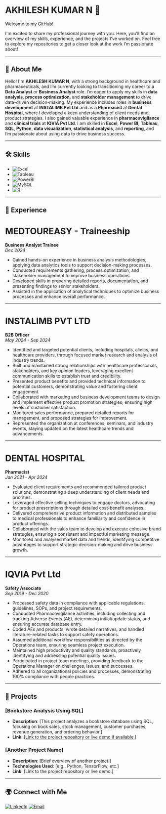 # AKHILESH KUMAR N 👋 


Welcome to my GitHub!

I'm excited to share my professional journey with you. Here, you'll find an overview of my skills, experience, and the projects I've worked on. Feel free to explore my repositories to get a closer look at the work I’m passionate about!

---

## 📌 About Me

Hello! I'm **AKHILESH KUMAR N**, with a strong background in healthcare and pharmaceuticals, and I’m currently looking to transitioning my career to a **Data Analyst** or **Business Analyst** role. I’m eager to apply my skills in **data analysis**, **process optimization**, and **stakeholder management** to drive data-driven decision-making. My experience includes roles in **business development** at **INSTALIMB Pvt Ltd** and as a **Pharmacist** at **Dental Hospital**, where I developed a keen understanding of client needs and product strategies. I also gained valuable experience in **pharmacovigilance** and **clinical trials** at **IQVIA Pvt Ltd**. I am skilled in **Excel**, **Power BI**, **Tableau**, **SQL**, **Python**, **data visualization**, **statistical analysis**, and **reporting**, and I’m passionate about using data to drive business success.

---

## 🛠️ Skills

- ![Excel](https://img.shields.io/badge/-Excel-217346?style=flat-square&logo=microsoft-excel&logoColor=white) 
- ![Tableau](https://img.shields.io/badge/-Tableau-E47639?style=flat-square&logo=tableau&logoColor=white)
- ![PowerBI](https://img.shields.io/badge/-PowerBI-F2C811?style=flat-square&logo=powerbi&logoColor=black)
- ![MySQL](https://img.shields.io/badge/-MySQL-4479A1?style=flat-square&logo=mysql&logoColor=white)
- ![R](https://img.shields.io/badge/-276DC3?style=flat-square&logo=R&logoColor=white)



---

## 💼 Experience

# MEDTOUREASY - Traineeship  
**Business Analyst Trainee**  
*Dec 2024*  
- Gained hands-on experience in business analysis methodologies, applying data analytics tools to support decision-making processes.
- Conducted requirements gathering, process optimization, and stakeholder management to improve business operations.
- Developed skills in preparing detailed reports, documentation, and presenting findings to senior stakeholders.
- Assisted in the application of analytical techniques to optimize business processes and enhance overall performance.

---

# INSTALIMB PVT LTD  
**B2B Officer**  
*May 2024 - Sep 2024*  
- Identified and targeted potential clients, including hospitals, clinics, and healthcare providers, through focused market research and analysis of industry trends.
- Built and maintained strong relationships with healthcare professionals, stakeholders, and key opinion leaders, leveraging excellent communication skills to establish trust and credibility.
- Presented product benefits and provided technical information to potential customers, demonstrating value and fostering client engagement.
- Collaborated with marketing and business development teams to design and implement effective product promotion strategies, ensuring high levels of customer satisfaction.
- Monitored sales performance, prepared detailed reports for management, and proposed strategies for improvement.
- Represented the organization at conferences, seminars, and industry events, staying updated on the latest healthcare trends and advancements.

---

# DENTAL HOSPITAL 
**Pharmacist**  
*Jan 2021 - Apr 2024*  
- Evaluated client requirements and recommended tailored product solutions, demonstrating a deep understanding of client needs and priorities.
- Leveraged effective selling techniques to engage doctors, advocating for product prescriptions through detailed cost-benefit analyses.
- Delivered comprehensive product information and distributed samples to medical professionals to enhance familiarity and confidence in product offerings.
- Collaborated with the sales team to develop and execute cohesive brand strategies, ensuring a consistent and impactful marketing message.
- Monitored and analysed market data and trends, identifying competitive advantages to support strategic decision-making and drive business growth.

---

# IQVIA Pvt Ltd
**Safety Associate**  
*Sep 2019 - Dec 2020*  
- Processed safety data in compliance with applicable regulations, guidelines, SOPs, and project requirements.
- Conducted Pharmacovigilance activities, including collecting and tracking Adverse Events (AE), determining initial/update status, and ensuring accurate database entry.
- Coded AEs and products, wrote detailed narratives, and handled literature-related tasks to support safety operations.
- Assumed additional workflow responsibilities as directed by the Operations team, ensuring seamless project execution.
- Maintained high productivity and quality standards, proactively identifying and addressing potential quality issues.
- Participated in project team meetings, providing feedback to the Operations Manager on challenges, issues, and successes.
- Adhered to all organizational policies and processes, demonstrating 100% compliance with people practices.

---

## 📂 Projects

### [Bookstore Analysis Using SQL]  
- **Description**: [This project analyzes a bookstore database using SQL, focusing on book sales, stock management, customer purchases, revenue generation, and ordering behavior.]
- **Link**: [[Link to the project repository or live demo if available.](https://github.com/Akhilesh-Analyst2491/BookstoreDB_Sales)]

### [Another Project Name]  
- **Description**: [Brief overview of another project.]
- **Technologies Used**: [e.g., Python, TensorFlow, etc.]
- **Link**: [Link to the project repository or live demo.]

---

## 🌍 Connect with Me

[![LinkedIn](https://img.shields.io/badge/-LinkedIn-0077B5?style=flat-square&logo=linkedin&logoColor=white)](https://www.linkedin.com/in/akhilesh-kumar-n-46270733a/)
[![Email](https://img.shields.io/badge/-Email-D14836?style=flat-square&logo=gmail&logoColor=white)](mailto:aknotes2491@gmail.com)


